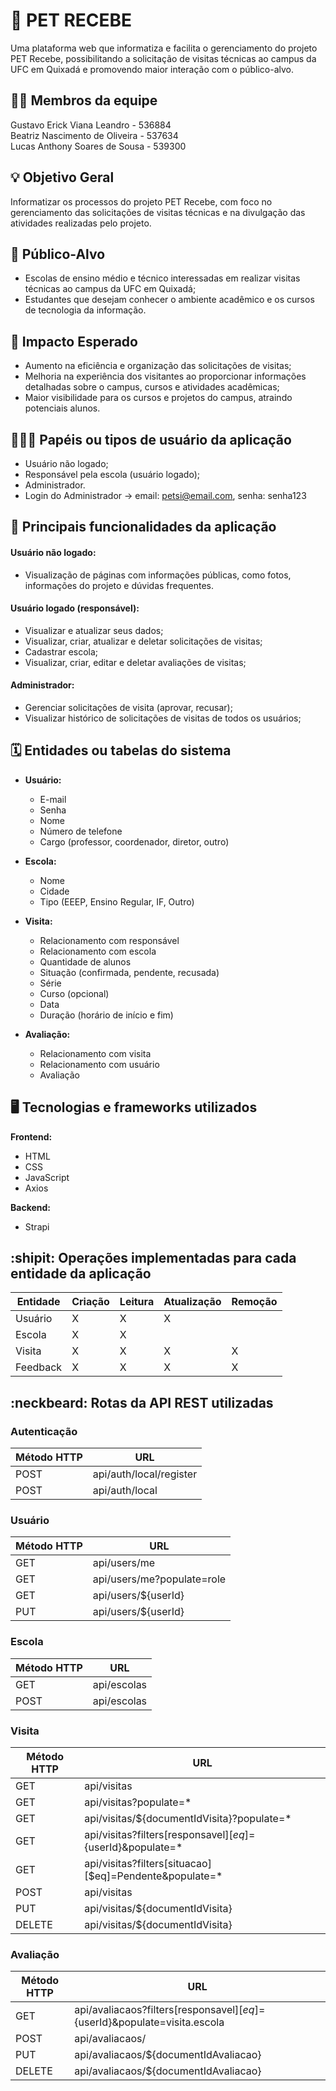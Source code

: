# :checkered_flag: PET RECEBE 

Uma plataforma web que informatiza e facilita o gerenciamento do projeto PET Recebe, possibilitando a solicitação de visitas técnicas ao campus da UFC em Quixadá e promovendo maior interação com o público-alvo.

## :technologist: Membros da equipe

Gustavo Erick Viana Leandro - 536884  
Beatriz Nascimento de Oliveira - 537634  
Lucas Anthony Soares de Sousa - 539300

## :bulb: Objetivo Geral

Informatizar os processos do projeto PET Recebe, com foco no gerenciamento das solicitações de visitas técnicas e na divulgação das atividades realizadas pelo projeto.

## :eyes: Público-Alvo

- Escolas de ensino médio e técnico interessadas em realizar visitas técnicas ao campus da UFC em Quixadá;  
- Estudantes que desejam conhecer o ambiente acadêmico e os cursos de tecnologia da informação.

## :star2: Impacto Esperado  

- Aumento na eficiência e organização das solicitações de visitas;  
- Melhoria na experiência dos visitantes ao proporcionar informações detalhadas sobre o campus, cursos e atividades acadêmicas;  
- Maior visibilidade para os cursos e projetos do campus, atraindo potenciais alunos.

## :people_holding_hands: Papéis ou tipos de usuário da aplicação

- Usuário não logado;
- Responsável pela escola (usuário logado);
- Administrador. 
- Login do Administrador -> email: petsi@email.com, senha: senha123

## :triangular_flag_on_post:	 Principais funcionalidades da aplicação

#### **Usuário não logado:**  
- Visualização de páginas com informações públicas, como fotos, informações do projeto e dúvidas frequentes.  

#### **Usuário logado (responsável):**  
- Visualizar e atualizar seus dados;
- Visualizar, criar, atualizar e deletar solicitações de visitas;  
- Cadastrar escola;  
- Visualizar, criar, editar e deletar avaliações de visitas;

#### **Administrador:**  
- Gerenciar solicitações de visita (aprovar, recusar);
- Visualizar histórico de solicitações de visitas de todos os usuários;

## :spiral_calendar: Entidades ou tabelas do sistema

- **Usuário:**  
  - E-mail
  - Senha  
  - Nome  
  - Número de telefone  
  - Cargo (professor, coordenador, diretor, outro)  

- **Escola:**  
  - Nome  
  - Cidade  
  - Tipo (EEEP, Ensino Regular, IF, Outro)  

- **Visita:**  
  - Relacionamento com responsável  
  - Relacionamento com escola  
  - Quantidade de alunos
  - Situação (confirmada, pendente, recusada)   
  - Série  
  - Curso (opcional)  
  - Data  
  - Duração (horário de início e fim)  

- **Avaliação:**  
  - Relacionamento com visita
  - Relacionamento com usuário  
  - Avaliação

## :desktop_computer: Tecnologias e frameworks utilizados

**Frontend:**

- HTML
- CSS
- JavaScript
- Axios

**Backend:**

- Strapi


## :shipit: Operações implementadas para cada entidade da aplicação


| Entidade| Criação | Leitura | Atualização | Remoção |
| --- | --- | --- | --- | --- |
| Usuário | X | X | X |  |
| Escola | X | X |  |  |
| Visita | X | X | X | X |
| Feedback | X | X | X | X |


## :neckbeard: Rotas da API REST utilizadas

### Autenticação
| Método HTTP | URL |
|------------|--------------------------------|
| POST       | api/auth/local/register       |
| POST       | api/auth/local                |


### Usuário
| Método HTTP | URL |
|------------|--------------------------------|
| GET        | api/users/me                  |
| GET        | api/users/me?populate=role    |
| GET        | api/users/${userId}           |
| PUT        | api/users/${userId}           |


### Escola
| Método HTTP | URL |
|------------|--------------------------------|
| GET        | api/escolas                   |
| POST       | api/escolas                   |


### Visita
| Método HTTP | URL |
|------------|-----------------------------------------------------------|
| GET        | api/visitas                                               |
| GET        | api/visitas?populate=*                                    |
| GET        | api/visitas/${documentIdVisita}?populate=*                |
| GET        | api/visitas?filters[responsavel][$eq]=${userId}&populate=* |
| GET        | api/visitas?filters[situacao][$eq]=Pendente&populate=*     |
| POST       | api/visitas                                               |
| PUT        | api/visitas/${documentIdVisita}                           |
| DELETE     | api/visitas/${documentIdVisita}                           |


### Avaliação
| Método HTTP | URL |
|------------|-----------------------------------------------------------|
| GET        | api/avaliacaos?filters[responsavel][$eq]=${userId}&populate=visita.escola |
| POST       | api/avaliacaos/                                           |
| PUT        | api/avaliacaos/${documentIdAvaliacao}                     |
| DELETE     | api/avaliacaos/${documentIdAvaliacao}                     |


